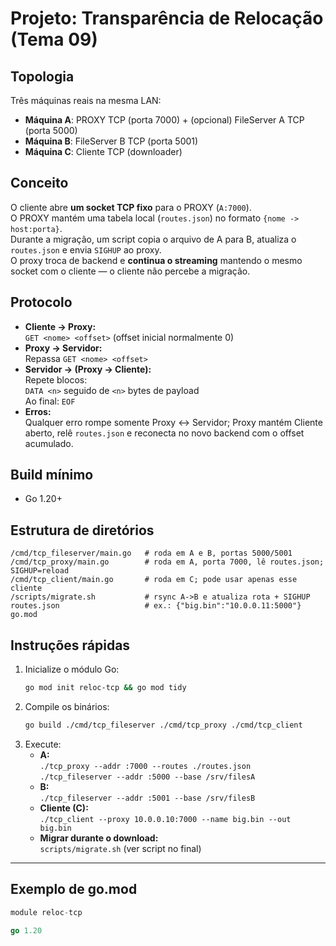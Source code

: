 # Projeto: Transparência de Relocação (Tema 09)
## Topologia

Três máquinas reais na mesma LAN:

- **Máquina A**: PROXY TCP (porta 7000) + (opcional) FileServer A TCP (porta 5000)
- **Máquina B**: FileServer B TCP (porta 5001)
- **Máquina C**: Cliente TCP (downloader)

## Conceito

O cliente abre **um socket TCP fixo** para o PROXY (`A:7000`).  
O PROXY mantém uma tabela local (`routes.json`) no formato `{nome -> host:porta}`.  
Durante a migração, um script copia o arquivo de A para B, atualiza o `routes.json` e envia `SIGHUP` ao proxy.  
O proxy troca de backend e **continua o streaming** mantendo o mesmo socket com o cliente — o cliente não percebe a migração.

## Protocolo

- **Cliente → Proxy:**  
  `GET <nome> <offset>` (offset inicial normalmente 0)
- **Proxy → Servidor:**  
  Repassa `GET <nome> <offset>`
- **Servidor → (Proxy → Cliente):**  
  Repete blocos:  
  `DATA <n>` seguido de `<n>` bytes de payload  
  Ao final: `EOF`
- **Erros:**  
  Qualquer erro rompe somente Proxy ↔ Servidor; Proxy mantém Cliente aberto, relê `routes.json` e reconecta no novo backend com o offset acumulado.

## Build mínimo

- Go 1.20+

## Estrutura de diretórios

```
/cmd/tcp_fileserver/main.go   # roda em A e B, portas 5000/5001
/cmd/tcp_proxy/main.go        # roda em A, porta 7000, lê routes.json; SIGHUP=reload
/cmd/tcp_client/main.go       # roda em C; pode usar apenas esse cliente
/scripts/migrate.sh           # rsync A->B e atualiza rota + SIGHUP
routes.json                   # ex.: {"big.bin":"10.0.0.11:5000"}
go.mod
```

## Instruções rápidas

1. Inicialize o módulo Go:
   ```sh
   go mod init reloc-tcp && go mod tidy
   ```
2. Compile os binários:
   ```sh
   go build ./cmd/tcp_fileserver ./cmd/tcp_proxy ./cmd/tcp_client
   ```
3. Execute:
   - **A:**  
     `./tcp_proxy --addr :7000 --routes ./routes.json`  
     `./tcp_fileserver --addr :5000 --base /srv/filesA`
   - **B:**  
     `./tcp_fileserver --addr :5001 --base /srv/filesB`
   - **Cliente (C):**  
     `./tcp_client --proxy 10.0.0.10:7000 --name big.bin --out big.bin`
   - **Migrar durante o download:**  
     `scripts/migrate.sh` (ver script no final)

---

## Exemplo de go.mod

```go
module reloc-tcp

go 1.20
```



